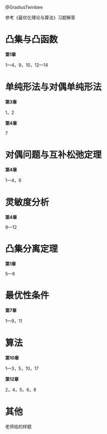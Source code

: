 @GradiusTwinbee

参考《最优化理论与算法》习题解答

# 凸集与凸函数

**第1章**

1—4，9，10，12—14

# 单纯形法与对偶单纯形法

**第3章**

1，2

**第4章**

7

# 对偶问题与互补松弛定理

**第4章**

1—4，6

# 灵敏度分析

**第4章**

9—12

# 凸集分离定理

**第1章**

5—8

# 最优性条件

**第7章**

1—9，11

# 算法

**第10章**

1—3，5，10，17

**第12章**

2，4，5，6，8

# 其他

老师给的样题
